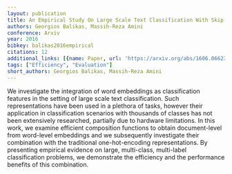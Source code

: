 ```yaml
---
layout: publication
title: An Empirical Study On Large Scale Text Classification With Skip-gram Embeddings
authors: Georgios Balikas, Massih-Reza Amini
conference: Arxiv
year: 2016
bibkey: balikas2016empirical
citations: 12
additional_links: [{name: Paper, url: 'https://arxiv.org/abs/1606.06623'}]
tags: ["Efficiency", "Evaluation"]
short_authors: Georgios Balikas, Massih-Reza Amini
---
```

We investigate the integration of word embeddings as classification features
in the setting of large scale text classification. Such representations have
been used in a plethora of tasks, however their application in classification
scenarios with thousands of classes has not been extensively researched,
partially due to hardware limitations. In this work, we examine efficient
composition functions to obtain document-level from word-level embeddings and
we subsequently investigate their combination with the traditional
one-hot-encoding representations. By presenting empirical evidence on large,
multi-class, multi-label classification problems, we demonstrate the efficiency
and the performance benefits of this combination.